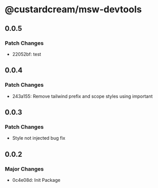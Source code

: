 # @custardcream/msw-devtools

## 0.0.5

### Patch Changes

- 22052bf: test

## 0.0.4

### Patch Changes

- 243a155: Remove tailwind prefix and scope styles using important

## 0.0.3

### Patch Changes

- Style not injected bug fix

## 0.0.2

### Major Changes

- 0c4e08d: Init Package
